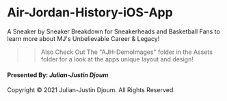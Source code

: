 # Air-Jordan-History-iOS-App

A Sneaker by Sneaker Breakdown for Sneakerheads and Basketball Fans to learn more about MJ's Unbelievable Career &amp; Legacy!

>> Also Check Out The "AJH-DemoImages" folder in the Assets folder for a look at the apps unique layout and design!

#### Presented By: *Julian-Justin Djoum*

Copyright © 2021 Julian-Justin Djoum. All Rights Reserved.

